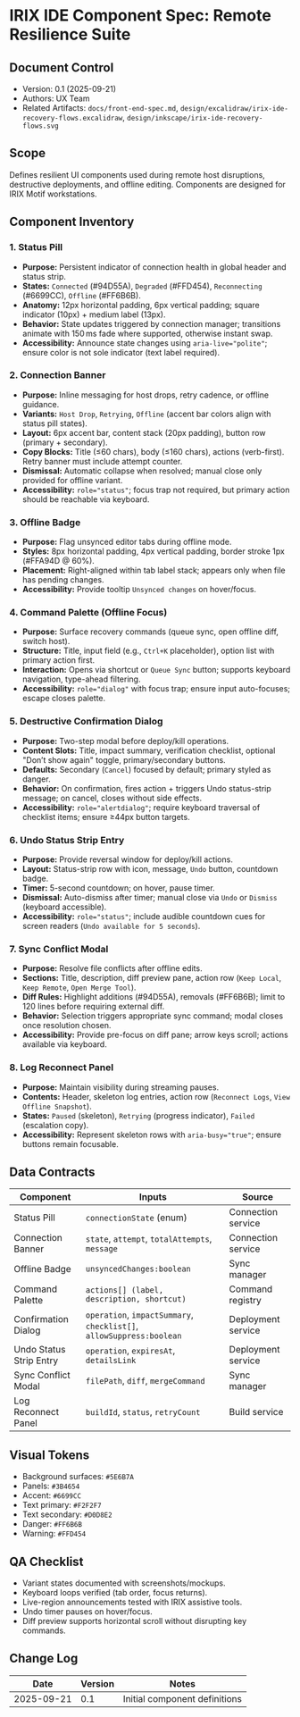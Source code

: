 # IRIX IDE Component Spec: Remote Resilience Suite

## Document Control
- Version: 0.1 (2025-09-21)
- Authors: UX Team
- Related Artifacts: `docs/front-end-spec.md`, `design/excalidraw/irix-ide-recovery-flows.excalidraw`, `design/inkscape/irix-ide-recovery-flows.svg`

## Scope
Defines resilient UI components used during remote host disruptions, destructive deployments, and offline editing. Components are designed for IRIX Motif workstations.

## Component Inventory

### 1. Status Pill
- **Purpose:** Persistent indicator of connection health in global header and status strip.
- **States:** `Connected` (#94D55A), `Degraded` (#FFD454), `Reconnecting` (#6699CC), `Offline` (#FF6B6B).
- **Anatomy:** 12px horizontal padding, 6px vertical padding; square indicator (10px) + medium label (13px).
- **Behavior:** State updates triggered by connection manager; transitions animate with 150 ms fade where supported, otherwise instant swap.
- **Accessibility:** Announce state changes using `aria-live="polite"`; ensure color is not sole indicator (text label required).

### 2. Connection Banner
- **Purpose:** Inline messaging for host drops, retry cadence, or offline guidance.
- **Variants:** `Host Drop`, `Retrying`, `Offline` (accent bar colors align with status pill states).
- **Layout:** 6px accent bar, content stack (20px padding), button row (primary + secondary).
- **Copy Blocks:** Title (≤60 chars), body (≤160 chars), actions (verb-first). Retry banner must include attempt counter.
- **Dismissal:** Automatic collapse when resolved; manual close only provided for offline variant.
- **Accessibility:** `role="status"`; focus trap not required, but primary action should be reachable via keyboard.

### 3. Offline Badge
- **Purpose:** Flag unsynced editor tabs during offline mode.
- **Styles:** 8px horizontal padding, 4px vertical padding, border stroke 1px (#FFA94D @ 60%).
- **Placement:** Right-aligned within tab label stack; appears only when file has pending changes.
- **Accessibility:** Provide tooltip `Unsynced changes` on hover/focus.

### 4. Command Palette (Offline Focus)
- **Purpose:** Surface recovery commands (queue sync, open offline diff, switch host).
- **Structure:** Title, input field (e.g., `Ctrl+K` placeholder), option list with primary action first.
- **Interaction:** Opens via shortcut or `Queue Sync` button; supports keyboard navigation, type-ahead filtering.
- **Accessibility:** `role="dialog"` with focus trap; ensure input auto-focuses; escape closes palette.

### 5. Destructive Confirmation Dialog
- **Purpose:** Two-step modal before deploy/kill operations.
- **Content Slots:** Title, impact summary, verification checklist, optional "Don’t show again" toggle, primary/secondary buttons.
- **Defaults:** Secondary (`Cancel`) focused by default; primary styled as danger.
- **Behavior:** On confirmation, fires action + triggers Undo status-strip message; on cancel, closes without side effects.
- **Accessibility:** `role="alertdialog"`; require keyboard traversal of checklist items; ensure ≥44px button targets.

### 6. Undo Status Strip Entry
- **Purpose:** Provide reversal window for deploy/kill actions.
- **Layout:** Status-strip row with icon, message, `Undo` button, countdown badge.
- **Timer:** 5-second countdown; on hover, pause timer.
- **Dismissal:** Auto-dismiss after timer; manual close via `Undo` or `Dismiss` (keyboard accessible).
- **Accessibility:** `role="status"`; include audible countdown cues for screen readers (`Undo available for 5 seconds`).

### 7. Sync Conflict Modal
- **Purpose:** Resolve file conflicts after offline edits.
- **Sections:** Title, description, diff preview pane, action row (`Keep Local`, `Keep Remote`, `Open Merge Tool`).
- **Diff Rules:** Highlight additions (#94D55A), removals (#FF6B6B); limit to 120 lines before requiring external diff.
- **Behavior:** Selection triggers appropriate sync command; modal closes once resolution chosen.
- **Accessibility:** Provide pre-focus on diff pane; arrow keys scroll; actions available via keyboard.

### 8. Log Reconnect Panel
- **Purpose:** Maintain visibility during streaming pauses.
- **Contents:** Header, skeleton log entries, action row (`Reconnect Logs`, `View Offline Snapshot`).
- **States:** `Paused` (skeleton), `Retrying` (progress indicator), `Failed` (escalation copy).
- **Accessibility:** Represent skeleton rows with `aria-busy="true"`; ensure buttons remain focusable.

## Data Contracts
| Component | Inputs | Source |
|-----------|--------|--------|
| Status Pill | `connectionState` (enum) | Connection service |
| Connection Banner | `state`, `attempt`, `totalAttempts`, `message` | Connection service |
| Offline Badge | `unsyncedChanges:boolean` | Sync manager |
| Command Palette | `actions[] (label, description, shortcut)` | Command registry |
| Confirmation Dialog | `operation`, `impactSummary`, `checklist[]`, `allowSuppress:boolean` | Deployment service |
| Undo Status Strip Entry | `operation`, `expiresAt`, `detailsLink` | Deployment service |
| Sync Conflict Modal | `filePath`, `diff`, `mergeCommand` | Sync manager |
| Log Reconnect Panel | `buildId`, `status`, `retryCount` | Build service |

## Visual Tokens
- Background surfaces: `#5E6B7A`
- Panels: `#3B4654`
- Accent: `#6699CC`
- Text primary: `#F2F2F7`
- Text secondary: `#D0D8E2`
- Danger: `#FF6B6B`
- Warning: `#FFD454`

## QA Checklist
- Variant states documented with screenshots/mockups.
- Keyboard loops verified (tab order, focus returns).
- Live-region announcements tested with IRIX assistive tools.
- Undo timer pauses on hover/focus.
- Diff preview supports horizontal scroll without disrupting key commands.

## Change Log
| Date | Version | Notes |
|------|---------|-------|
| 2025-09-21 | 0.1 | Initial component definitions |
